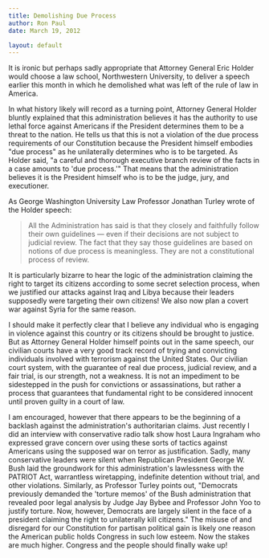 ```yaml
---
title: Demolishing Due Process
author: Ron Paul
date: March 19, 2012

layout: default
---
```


It is ironic but perhaps sadly appropriate that Attorney General Eric
Holder would choose a law school, Northwestern University, to deliver a
speech earlier this month in which he demolished what was left of the
rule of law in America.

In what history likely will record as a turning point, Attorney General
Holder bluntly explained that this administration believes it has the
authority to use lethal force against Americans if the President
determines them to be a threat to the nation. He tells us that this is
not a violation of the due process requirements of our Constitution
because the President himself embodies "due process" as he unilaterally
determines who is to be targeted. As Holder said, "a careful and
thorough executive branch review of the facts in a case amounts to 'due
process.'" That means that the administration believes it is the
President himself who is to be the judge, jury, and executioner.

As George Washington University Law Professor Jonathan Turley wrote of
the Holder speech:

> All the Administration has said is that they closely and faithfully follow their own guidelines — even if their decisions are not subject to judicial review. The fact that they say those guidelines are based on notions of due process is meaningless. They are not a constitutional process of review.

It is particularly bizarre to hear the logic of the administration
claiming the right to target its citizens according to some secret
selection process, when we justified our attacks against Iraq and Libya
because their leaders supposedly were targeting their own citizens! We
also now plan a covert war against Syria for the same reason.

I should make it perfectly clear that I believe any individual who is
engaging in violence against this country or its citizens should be
brought to justice. But as Attorney General Holder himself points out in
the same speech, our civilian courts have a very good track record of
trying and convicting individuals involved with terrorism against the
United States. Our civilian court system, with the guarantee of real due
process, judicial review, and a fair trial, is our strength, not a
weakness. It is not an impediment to be sidestepped in the push for
convictions or assassinations, but rather a process that guarantees that
fundamental right to be considered innocent until proven guilty in a
court of law.

I am encouraged, however that there appears to be the beginning of a
backlash against the administration's authoritarian claims.  Just
recently I did an interview with conservative radio talk show host Laura
Ingraham who expressed grave concern over using these sorts of tactics
against Americans using the supposed war on terror as justification.
Sadly, many conservative leaders were silent when Republican President
George W. Bush laid the groundwork for this administration's lawlessness
with the PATRIOT Act, warrantless wiretapping, indefinite detention
without trial, and other violations. Similarly, as Professor Turley
points out, "Democrats previously demanded the 'torture memos' of the
Bush administration that revealed poor legal analysis by Judge Jay Bybee
and Professor John Yoo to justify torture. Now, however, Democrats are
largely silent in the face of a president claiming the right to
unilaterally kill citizens."  The misuse of and disregard for our
Constitution for partisan political gain is likely one reason the
American public holds Congress in such low esteem. Now the stakes are
much higher.  Congress and the people should finally wake up!
